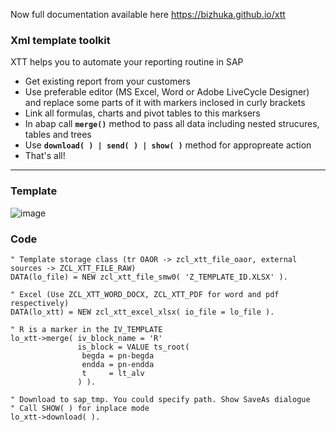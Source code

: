 Now full documentation available here https://bizhuka.github.io/xtt

### Xml template toolkit

XTT helps you to automate your reporting routine in SAP

- Get existing report from your customers
- Use preferable editor (MS Excel, Word or Adobe LiveCycle Designer) and replace some parts of it with markers inclosed in curly brackets
- Link all formulas, charts and pivot tables to this marksers
- In abap call **`merge()`** method to pass all data including nested strucures, tables and trees
- Use **`download( ) | send( ) | show( )`** method for appropreate action
- That's all!

---

###  Template
![image](https://user-images.githubusercontent.com/36256417/80579411-6b7c0600-8a23-11ea-8166-d48e63b7d085.png)

### Code

```abap
" Template storage class (tr OAOR -> zcl_xtt_file_oaor, external sources -> ZCL_XTT_FILE_RAW)
DATA(lo_file) = NEW zcl_xtt_file_smw0( 'Z_TEMPLATE_ID.XLSX' ).

" Excel (Use ZCL_XTT_WORD_DOCX, ZCL_XTT_PDF for word and pdf respectively)
DATA(lo_xtt) = NEW zcl_xtt_excel_xlsx( io_file = lo_file ).

" R is a marker in the IV_TEMPLATE
lo_xtt->merge( iv_block_name = 'R'
               is_block = VALUE ts_root(
                begda = pn-begda
                endda = pn-endda               
                t     = lt_alv    
               ) ).

" Download to sap_tmp. You could specify path. Show SaveAs dialogue
" Call SHOW( ) for inplace mode
lo_xtt->download( ).